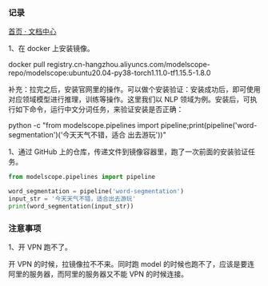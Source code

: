 ### 记录

[首页 · 文档中心](https://www.modelscope.cn/docs/%E9%A6%96%E9%A1%B5)

1、在 docker 上安装镜像。

docker pull registry.cn-hangzhou.aliyuncs.com/modelscope-repo/modelscope:ubuntu20.04-py38-torch1.11.0-tf1.15.5-1.8.0

补充：拉完之后，安装官网里的操作。可以做个安装验证：安装成功后，即可使用对应领域模型进行推理，训练等操作。这里我们以 NLP 领域为例。安装后，可执行如下命令，运行中文分词任务，来验证安装是否正确：

python -c "from modelscope.pipelines import pipeline;print(pipeline('word-segmentation')('今天天气不错，适合 出去游玩'))"

1、通过 GitHub 上的仓库，传递文件到镜像容器里，跑了一次前面的安装验证任务。

```py
from modelscope.pipelines import pipeline

word_segmentation = pipeline('word-segmentation')
input_str = '今天天气不错，适合出去游玩'
print(word_segmentation(input_str))
```

### 注意事项

1、开 VPN 跑不了。

开 VPN 的时候，拉镜像拉不不来。同时跑 model 的时候也跑不了，应该是要连阿里的服务器，而阿里的服务器又不能 VPN 的时候连接。


